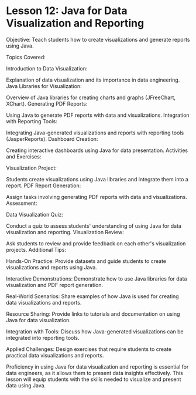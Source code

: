 # Lesson 12: Java for Data Visualization and Reporting

Objective: Teach students how to create visualizations and generate reports using Java.

Topics Covered:

Introduction to Data Visualization:

Explanation of data visualization and its importance in data engineering.
Java Libraries for Visualization:

Overview of Java libraries for creating charts and graphs (JFreeChart, XChart).
Generating PDF Reports:

Using Java to generate PDF reports with data and visualizations.
Integration with Reporting Tools:

Integrating Java-generated visualizations and reports with reporting tools (JasperReports).
Dashboard Creation:

Creating interactive dashboards using Java for data presentation.
Activities and Exercises:

Visualization Project:

Students create visualizations using Java libraries and integrate them into a report.
PDF Report Generation:

Assign tasks involving generating PDF reports with data and visualizations.
Assessment:

Data Visualization Quiz:

Conduct a quiz to assess students' understanding of using Java for data visualization and reporting.
Visualization Review:

Ask students to review and provide feedback on each other's visualization projects.
Additional Tips:

Hands-On Practice: Provide datasets and guide students to create visualizations and reports using Java.

Interactive Demonstrations: Demonstrate how to use Java libraries for data visualization and PDF report generation.

Real-World Scenarios: Share examples of how Java is used for creating data visualizations and reports.

Resource Sharing: Provide links to tutorials and documentation on using Java for data visualization.

Integration with Tools: Discuss how Java-generated visualizations can be integrated into reporting tools.

Applied Challenges: Design exercises that require students to create practical data visualizations and reports.

Proficiency in using Java for data visualization and reporting is essential for data engineers, as it allows them to present data insights effectively. This lesson will equip students with the skills needed to visualize and present data using Java.
